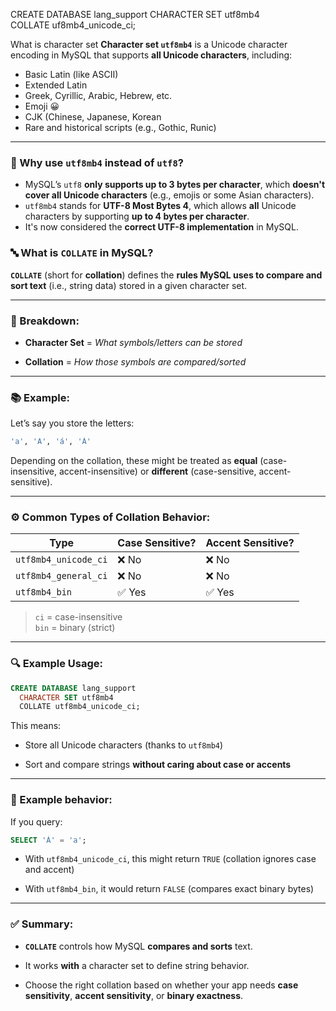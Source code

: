 CREATE DATABASE lang_support
CHARACTER SET utf8mb4  
COLLATE uf8mb4_unicode_ci;

What is character set
**Character set `utf8mb4`** is a Unicode character encoding in MySQL that supports **all Unicode characters**, including:
- Basic Latin (like ASCII)
- Extended Latin
- Greek, Cyrillic, Arabic, Hebrew, etc.
- Emoji 😀
- CJK (Chinese, Japanese, Korean
- Rare and historical scripts (e.g., Gothic, Runic)

---
### 🔧 Why use `utf8mb4` instead of `utf8`?

- MySQL’s `utf8` **only supports up to 3 bytes per character**, which **doesn't cover all Unicode characters** (e.g., emojis or some Asian characters).
- `utf8mb4` stands for **UTF-8 Most Bytes 4**, which allows **all** Unicode characters by supporting **up to 4 bytes per character**.
- It's now considered the **correct UTF-8 implementation** in MySQL.

### 🔤 What is `COLLATE` in MySQL?

**`COLLATE`** (short for **collation**) defines the **rules MySQL uses to compare and sort text** (i.e., string data) stored in a given character set.

---
### 🧩 Breakdown:

- **Character Set** = _What symbols/letters can be stored_
    
- **Collation** = _How those symbols are compared/sorted_
    

---

### 📚 Example:

Let’s say you store the letters:

```sql
'a', 'A', 'á', 'Á'
```

Depending on the collation, these might be treated as **equal** (case-insensitive, accent-insensitive) or **different** (case-sensitive, accent-sensitive).

---

### ⚙️ Common Types of Collation Behavior:

|Type|Case Sensitive?|Accent Sensitive?|
|---|---|---|
|`utf8mb4_unicode_ci`|❌ No|❌ No|
|`utf8mb4_general_ci`|❌ No|❌ No|
|`utf8mb4_bin`|✅ Yes|✅ Yes|

> `ci` = case-insensitive  
> `bin` = binary (strict)

---

### 🔍 Example Usage:

```sql
CREATE DATABASE lang_support
  CHARACTER SET utf8mb4
  COLLATE utf8mb4_unicode_ci;
```

This means:

- Store all Unicode characters (thanks to `utf8mb4`)
    
- Sort and compare strings **without caring about case or accents**
    

---

### 🧪 Example behavior:

If you query:

```sql
SELECT 'Á' = 'a';
```

- With `utf8mb4_unicode_ci`, this might return `TRUE` (collation ignores case and accent)
    
- With `utf8mb4_bin`, it would return `FALSE` (compares exact binary bytes)
    

---

### ✅ Summary:

- **`COLLATE`** controls how MySQL **compares and sorts** text.
    
- It works **with** a character set to define string behavior.
    
- Choose the right collation based on whether your app needs **case sensitivity**, **accent sensitivity**, or **binary exactness**.